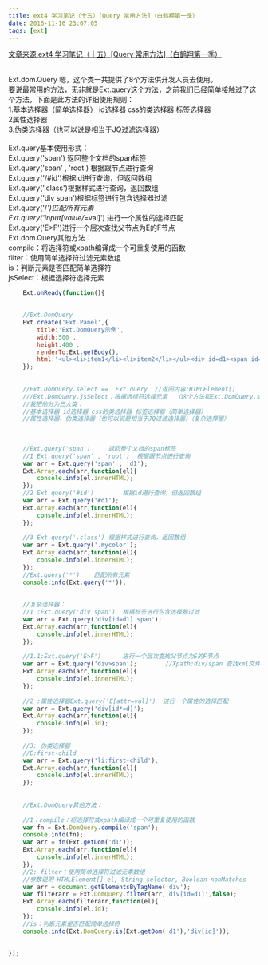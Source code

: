 ```yaml
---
title: ext4 学习笔记（十五）[Query 常用方法]（白鹤翔第一季）
date: 2016-11-16 23:07:05
tags: [ext]
---
```

[文章来源:ext4 学习笔记（十五）[Query 常用方法]（白鹤翔第一季）](http://blog.csdn.net/u011229848/article/details/53192905)


<br/>Ext.dom.Query 嗯，这个类一共提供了8个方法供开发人员去使用。
<br/>要说最常用的方法，无非就是Ext.query这个方法，之前我们已经简单接触过了这个方法，下面是此方法的详细使用规则：
<br/>1.基本选择器（简单选择器） id选择器 css的类选择器 标签选择器
<br/>2属性选择器
<br/>3.伪类选择器（也可以说是相当于JQ过滤选择器）
<br/>
<br/>Ext.query基本使用形式：
<br/>Ext.query('span') 返回整个文档的span标签
<br/>Ext.query('span' , 'root') 根据跟节点进行查询
<br/>Ext.query('/#id')根据id进行查询，但返回数组
<br/>Ext.query('.class')根据样式进行查询，返回数组
<br/>Ext.query('div span')根据标签进行包含选择器过滤
<br/>Ext.query('/*')匹配所有元素
<br/>Ext.query('input[value/*=val]') 进行一个属性的选择匹配
<br/>Ext.query('E>F')进行一个层次查找父节点为E的F节点
<br/>Ext.dom.Query其他方法：
<br/>compile：将选择符或xpath编译成一个可重复使用的函数
<br/>filter：使用简单选择符过滤元素数组
<br/>is：判断元素是否匹配简单选择符
<br/>jsSelect：根据选择符选择元素
<br/>

```javascript
    Ext.onReady(function(){

	
	//Ext.DomQuery
	Ext.create('Ext.Panel',{
		title:'Ext.DomQuery示例',
		width:500 , 
		height:400 , 
		renderTo:Ext.getBody(),
		html:'<ul><li>item1</li><li>item2</li></ul><div id=d1><span id=sp>我是sp内容</span><span class=mycolor>我是第二个span</span></div>'
	});
	
	
	//Ext.DomQuery.select ==  Ext.query  //返回内容:HTMLElement[]
	///Ext.DomQuery.jsSelect：根据选择符选择元素	（这个方法和Ext.DomQuery.select差不多）
	//我把他分为三大类：
	//基本选择器 id选择器 css的类选择器 标签选择器（简单选择器）
	//属性选择器、伪类选择器（也可以说是相当于JQ过滤选择器）（复杂选择器）
	
	
	
	//Ext.query('span')   	返回整个文档的span标签
 	//1 Ext.query('span' , 'root') 	根据跟节点进行查询
 	var arr = Ext.query('span' , 'd1');
 	Ext.Array.each(arr,function(el){
 		console.info(el.innerHTML);
 	});
 	//2 Ext.query('#id')		根据id进行查询，但返回数组	
 	var arr = Ext.query('#d1');
 	Ext.Array.each(arr,function(el){
 		console.info(el.innerHTML);
 	});	
 
 	//3 Ext.query('.class')	根据样式进行查询，返回数组
 	var arr = Ext.query('.mycolor');
 	Ext.Array.each(arr,function(el){
 		console.info(el.innerHTML);
 	});	
 	//Ext.query('*')	匹配所有元素
 	console.info(Ext.query('*'));
 
 
 	//复杂选择器：
 	//1 :Ext.query('div span')	根据标签进行包含选择器过滤
 	var arr = Ext.query('div[id=d1] span');
 	Ext.Array.each(arr,function(el){
 		console.info(el.innerHTML);
 	});
 
 	//1.1:Ext.query('E>F')		进行一个层次查找父节点为E的F节点
 	var arr = Ext.query('div>span');		//Xpath:div/span 查找xml文件比较实用
 	Ext.Array.each(arr,function(el){
 		console.info(el.innerHTML);
 	});	
 
 	//2 :属性选择器Ext.query('E[attr=val]') 	进行一个属性的选择匹配
 	var arr = Ext.query('div[id*=d]');
 	Ext.Array.each(arr,function(el){
 		console.info(el.id);
 	});	
 
 	//3: 伪类选择器
 	//E:first-child
 	var arr = Ext.query('li:first-child');	
 	Ext.Array.each(arr,function(el){
 		console.info(el.innerHTML);
 	});		
 
 
 	//Ext.DomQuery其他方法：
 
 	//1：compile：将选择符或xpath编译成一个可重复使用的函数
 	var fn = Ext.DomQuery.compile('span');
 	console.info(fn);
 	var arr = fn(Ext.getDom('d1'));
 	Ext.Array.each(arr,function(el){
 		console.info(el.innerHTML);
 	});	
 	//2: filter：使用简单选择符过滤元素数组
 	//参数说明 HTMLElement[] el, String selector, Boolean nonMatches
 	var arr = document.getElementsByTagName('div');
 	var filterarr = Ext.DomQuery.filter(arr,'div[id=d1]',false);
 	Ext.Array.each(filterarr,function(el){
 		console.info(el.id);
 	});		
	//is：判断元素是否匹配简单选择符
	console.info(Ext.DomQuery.is(Ext.getDom('d1'),'div[id]'));
	
	
});
```